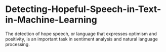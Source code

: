 # Detecting-Hopeful-Speech-in-Text-in-Machine-Learning
The detection of hope speech, or language that expresses optimism and positivity, is an important task in sentiment analysis and natural language processing.
